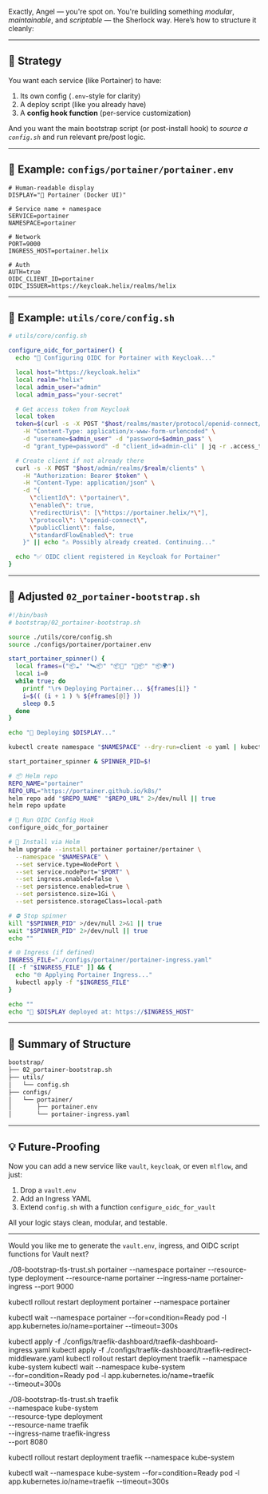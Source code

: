 
Exactly, Angel — you're spot on. You're building something *modular*, *maintainable*, and *scriptable* — the Sherlock way. Here’s how to structure it cleanly:

---

## 🧠 Strategy

You want each service (like Portainer) to have:

1. Its own config (`.env`-style for clarity)
2. A deploy script (like you already have)
3. A **config hook function** (per-service customization)

And you want the main bootstrap script (or post-install hook) to *source a `config.sh`* and run relevant pre/post logic.

---

## 🧾 Example: `configs/portainer/portainer.env`

```dotenv
# Human-readable display
DISPLAY="🧱 Portainer (Docker UI)"

# Service name + namespace
SERVICE=portainer
NAMESPACE=portainer

# Network
PORT=9000
INGRESS_HOST=portainer.helix

# Auth
AUTH=true
OIDC_CLIENT_ID=portainer
OIDC_ISSUER=https://keycloak.helix/realms/helix
```

---

## 🔧 Example: `utils/core/config.sh`

```bash
# utils/core/config.sh

configure_oidc_for_portainer() {
  echo "🔐 Configuring OIDC for Portainer with Keycloak..."

  local host="https://keycloak.helix"
  local realm="helix"
  local admin_user="admin"
  local admin_pass="your-secret"

  # Get access token from Keycloak
  local token
  token=$(curl -s -X POST "$host/realms/master/protocol/openid-connect/token" \
    -H "Content-Type: application/x-www-form-urlencoded" \
    -d "username=$admin_user" -d "password=$admin_pass" \
    -d "grant_type=password" -d "client_id=admin-cli" | jq -r .access_token)

  # Create client if not already there
  curl -s -X POST "$host/admin/realms/$realm/clients" \
    -H "Authorization: Bearer $token" \
    -H "Content-Type: application/json" \
    -d "{
      \"clientId\": \"portainer\",
      \"enabled\": true,
      \"redirectUris\": [\"https://portainer.helix/*\"],
      \"protocol\": \"openid-connect\",
      \"publicClient\": false,
      \"standardFlowEnabled\": true
    }" || echo "⚠️ Possibly already created. Continuing..."

  echo "✅ OIDC client registered in Keycloak for Portainer"
}
```

---

## 🧰 Adjusted `02_portainer-bootstrap.sh`

```bash
#!/bin/bash
# bootstrap/02_portainer-bootstrap.sh

source ./utils/core/config.sh
source ./configs/portainer/portainer.env

start_portainer_spinner() {
  local frames=("📦☁️" "🛰️📦" "📦🧭" "🚀📦" "📦🌍")
  local i=0
  while true; do
    printf "\r🌀 Deploying Portainer... ${frames[i]} "
    i=$(( (i + 1 ) % ${#frames[@]} ))
    sleep 0.5
  done
}

echo "🚀 Deploying $DISPLAY..."

kubectl create namespace "$NAMESPACE" --dry-run=client -o yaml | kubectl apply -f -

start_portainer_spinner & SPINNER_PID=$!

# 📦 Helm repo
REPO_NAME="portainer"
REPO_URL="https://portainer.github.io/k8s/"
helm repo add "$REPO_NAME" "$REPO_URL" 2>/dev/null || true
helm repo update

# 🔐 Run OIDC Config Hook
configure_oidc_for_portainer

# 🚀 Install via Helm
helm upgrade --install portainer portainer/portainer \
  --namespace "$NAMESPACE" \
  --set service.type=NodePort \
  --set service.nodePort="$PORT" \
  --set ingress.enabled=false \
  --set persistence.enabled=true \
  --set persistence.size=1Gi \
  --set persistence.storageClass=local-path

# ⛔ Stop spinner
kill "$SPINNER_PID" >/dev/null 2>&1 || true
wait "$SPINNER_PID" 2>/dev/null || true
echo ""

# 🌐 Ingress (if defined)
INGRESS_FILE="./configs/portainer/portainer-ingress.yaml"
[[ -f "$INGRESS_FILE" ]] && {
  echo "🌐 Applying Portainer Ingress..."
  kubectl apply -f "$INGRESS_FILE"
}

echo ""
echo "🧭 $DISPLAY deployed at: https://$INGRESS_HOST"
```

---

## 🧬 Summary of Structure

```bash
bootstrap/
├── 02_portainer-bootstrap.sh
├── utils/
│   └── config.sh
├── configs/
│   └── portainer/
│       ├── portainer.env
│       └── portainer-ingress.yaml
```

---

## 💡 Future-Proofing

Now you can add a new service like `vault`, `keycloak`, or even `mlflow`, and just:

1. Drop a `vault.env`
2. Add an Ingress YAML
3. Extend `config.sh` with a function `configure_oidc_for_vault`

All your logic stays clean, modular, and testable.

---

Would you like me to generate the `vault.env`, ingress, and OIDC script functions for Vault next?
















./08-bootstrap-tls-trust.sh portainer --namespace portainer --resource-type deployment --resource-name portainer --ingress-name portainer-ingress --port 9000

kubectl rollout restart deployment portainer --namespace portainer

kubectl wait --namespace portainer   --for=condition=Ready pod -l app.kubernetes.io/name=portainer   --timeout=300s




kubectl apply -f ./configs/traefik-dashboard/traefik-dashboard-ingress.yaml
kubectl apply -f ./configs/traefik-dashboard/traefik-redirect-middleware.yaml
kubectl rollout restart deployment traefik --namespace kube-system
kubectl wait --namespace kube-system \
  --for=condition=Ready pod -l app.kubernetes.io/name=traefik \
  --timeout=300s




./08-bootstrap-tls-trust.sh traefik \
  --namespace kube-system \
  --resource-type deployment \
  --resource-name traefik \
  --ingress-name traefik-ingress \
  --port 8080




kubectl rollout restart deployment traefik --namespace kube-system

kubectl wait --namespace kube-system   --for=condition=Ready pod -l app.kubernetes.io/name=traefik   --timeout=300s




